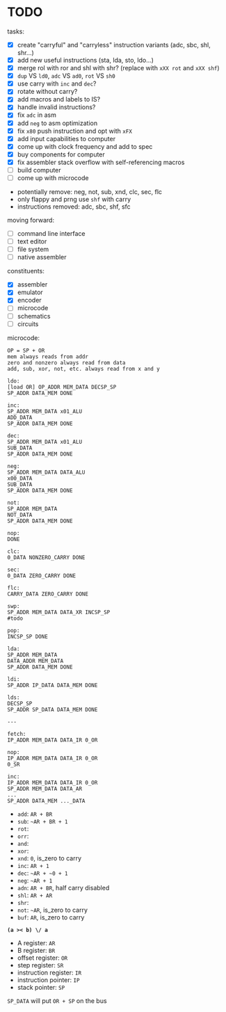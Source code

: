 # TODO

tasks:

- [x] create "carryful" and "carryless" instruction variants (adc, sbc, shl, shr...)
- [x] add new useful instructions (sta, lda, sto, ldo...)
- [x] merge rol with ror and shl with shr? (replace with `xXX rot` and `xXX shf`)
- [x] `dup` VS `ld0`, `adc` VS `ad0`, `rot` VS `sh0`
- [x] use carry with `inc` and `dec`?
- [x] rotate without carry?
- [x] add macros and labels to IS?
- [x] handle invalid instructions?
- [x] fix `adc` in asm
- [x] add `neg` to asm optimization
- [x] fix `x80` push instruction and opt with `xFX`
- [x] add input capabilities to computer
- [x] come up with clock frequency and add to spec
- [x] buy components for computer
- [x] fix assembler stack overflow with self-referencing macros
- [ ] build computer
- [ ] come up with microcode

- potentially remove: neg, not, sub, xnd, clc, sec, flc
- only flappy and prng use `shf` with carry
- instructions removed: adc, sbc, shf, sfc

moving forward:

- [ ] command line interface
- [ ] text editor
- [ ] file system
- [ ] native assembler

constituents:

- [x] assembler
- [x] emulator
- [x] encoder
- [ ] microcode
- [ ] schematics
- [ ] circuits

microcode:

```
OP = SP + OR
mem always reads from addr
zero and nonzero always read from data
add, sub, xor, not, etc. always read from x and y

ldo:
[load OR] OP_ADDR MEM_DATA DECSP_SP
SP_ADDR DATA_MEM DONE

inc:
SP_ADDR MEM_DATA x01_ALU
ADD_DATA
SP_ADDR DATA_MEM DONE

dec:
SP_ADDR MEM_DATA x01_ALU
SUB_DATA
SP_ADDR DATA_MEM DONE

neg:
SP_ADDR MEM_DATA DATA_ALU
x00_DATA
SUB_DATA
SP_ADDR DATA_MEM DONE

not:
SP_ADDR MEM_DATA
NOT_DATA
SP_ADDR DATA_MEM DONE

nop:
DONE

clc:
0_DATA NONZERO_CARRY DONE

sec:
0_DATA ZERO_CARRY DONE

flc:
CARRY_DATA ZERO_CARRY DONE

swp:
SP_ADDR MEM_DATA DATA_XR INCSP_SP
#todo

pop:
INCSP_SP DONE

lda:
SP_ADDR MEM_DATA
DATA_ADDR MEM_DATA
SP_ADDR DATA_MEM DONE

ldi:
SP_ADDR IP_DATA DATA_MEM DONE

lds:
DECSP_SP
SP_ADDR SP_DATA DATA_MEM DONE

---

fetch:
IP_ADDR MEM_DATA DATA_IR 0_OR

nop:
IP_ADDR MEM_DATA DATA_IR 0_OR
0_SR

inc:
IP_ADDR MEM_DATA DATA_IR 0_OR
SP_ADDR MEM_DATA DATA_AR
...
SP_ADDR DATA_MEM ..._DATA
```

- `add`: `AR + BR`
- `sub`: `~AR + BR + 1`
- `rot`:
- `orr`:
- `and`:
- `xor`:
- `xnd`: `0`, is_zero to carry
- `inc`: `AR + 1`
- `dec`: `~AR + ~0 + 1`
- `neg`: `~AR + 1`
- `adn`: `AR + BR`, half carry disabled
- `shl`: `AR + AR`
- `shr`:
- `not`: `~AR`, is_zero to carry
- `buf`: `AR`, is_zero to carry

**`(a >< b) \/ a`**

- A register: `AR`
- B register: `BR`
- offset register: `OR`
- step register: `SR`
- instruction register: `IR`
- instruction pointer: `IP`
- stack pointer: `SP`

`SP_DATA` will put `OR + SP` on the bus
